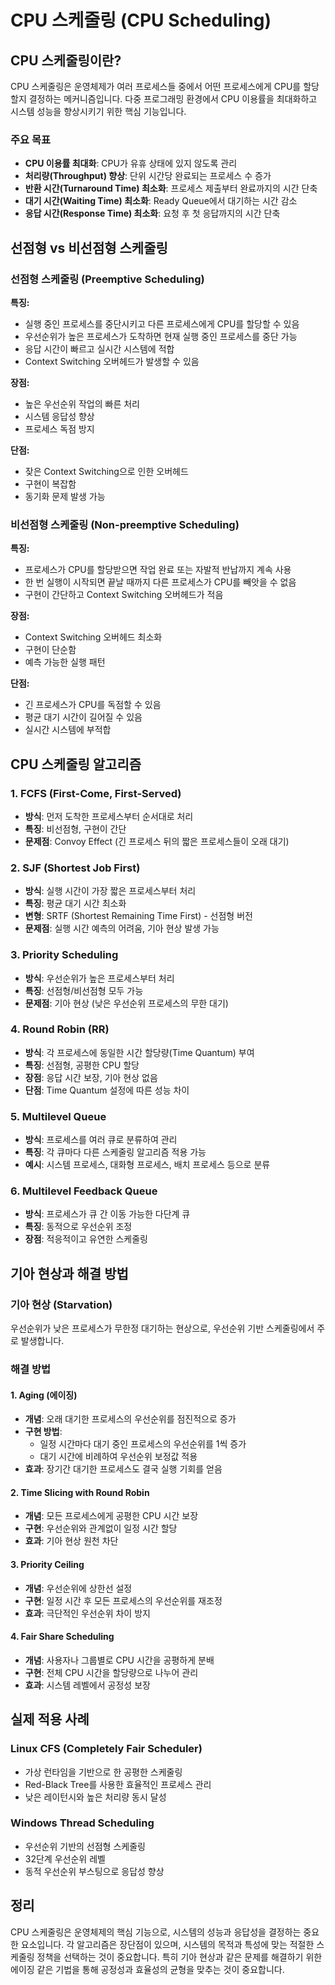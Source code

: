 # CPU 스케줄링 (CPU Scheduling)

## CPU 스케줄링이란?

CPU 스케줄링은 운영체제가 여러 프로세스들 중에서 어떤 프로세스에게 CPU를 할당할지 결정하는 메커니즘입니다. 다중 프로그래밍 환경에서 CPU 이용률을 최대화하고 시스템 성능을 향상시키기 위한 핵심 기능입니다.

### 주요 목표
- **CPU 이용률 최대화**: CPU가 유휴 상태에 있지 않도록 관리
- **처리량(Throughput) 향상**: 단위 시간당 완료되는 프로세스 수 증가
- **반환 시간(Turnaround Time) 최소화**: 프로세스 제출부터 완료까지의 시간 단축
- **대기 시간(Waiting Time) 최소화**: Ready Queue에서 대기하는 시간 감소
- **응답 시간(Response Time) 최소화**: 요청 후 첫 응답까지의 시간 단축

## 선점형 vs 비선점형 스케줄링

### 선점형 스케줄링 (Preemptive Scheduling)

**특징:**
- 실행 중인 프로세스를 중단시키고 다른 프로세스에게 CPU를 할당할 수 있음
- 우선순위가 높은 프로세스가 도착하면 현재 실행 중인 프로세스를 중단 가능
- 응답 시간이 빠르고 실시간 시스템에 적합
- Context Switching 오버헤드가 발생할 수 있음

**장점:**
- 높은 우선순위 작업의 빠른 처리
- 시스템 응답성 향상
- 프로세스 독점 방지

**단점:**
- 잦은 Context Switching으로 인한 오버헤드
- 구현이 복잡함
- 동기화 문제 발생 가능

### 비선점형 스케줄링 (Non-preemptive Scheduling)

**특징:**
- 프로세스가 CPU를 할당받으면 작업 완료 또는 자발적 반납까지 계속 사용
- 한 번 실행이 시작되면 끝날 때까지 다른 프로세스가 CPU를 빼앗을 수 없음
- 구현이 간단하고 Context Switching 오버헤드가 적음

**장점:**
- Context Switching 오버헤드 최소화
- 구현이 단순함
- 예측 가능한 실행 패턴

**단점:**
- 긴 프로세스가 CPU를 독점할 수 있음
- 평균 대기 시간이 길어질 수 있음
- 실시간 시스템에 부적합

## CPU 스케줄링 알고리즘

### 1. FCFS (First-Come, First-Served)
- **방식**: 먼저 도착한 프로세스부터 순서대로 처리
- **특징**: 비선점형, 구현이 간단
- **문제점**: Convoy Effect (긴 프로세스 뒤의 짧은 프로세스들이 오래 대기)

### 2. SJF (Shortest Job First)
- **방식**: 실행 시간이 가장 짧은 프로세스부터 처리
- **특징**: 평균 대기 시간 최소화
- **변형**: SRTF (Shortest Remaining Time First) - 선점형 버전
- **문제점**: 실행 시간 예측의 어려움, 기아 현상 발생 가능

### 3. Priority Scheduling
- **방식**: 우선순위가 높은 프로세스부터 처리
- **특징**: 선점형/비선점형 모두 가능
- **문제점**: 기아 현상 (낮은 우선순위 프로세스의 무한 대기)

### 4. Round Robin (RR)
- **방식**: 각 프로세스에 동일한 시간 할당량(Time Quantum) 부여
- **특징**: 선점형, 공평한 CPU 할당
- **장점**: 응답 시간 보장, 기아 현상 없음
- **단점**: Time Quantum 설정에 따른 성능 차이

### 5. Multilevel Queue
- **방식**: 프로세스를 여러 큐로 분류하여 관리
- **특징**: 각 큐마다 다른 스케줄링 알고리즘 적용 가능
- **예시**: 시스템 프로세스, 대화형 프로세스, 배치 프로세스 등으로 분류

### 6. Multilevel Feedback Queue
- **방식**: 프로세스가 큐 간 이동 가능한 다단계 큐
- **특징**: 동적으로 우선순위 조정
- **장점**: 적응적이고 유연한 스케줄링

## 기아 현상과 해결 방법

### 기아 현상 (Starvation)
우선순위가 낮은 프로세스가 무한정 대기하는 현상으로, 우선순위 기반 스케줄링에서 주로 발생합니다.

### 해결 방법

#### 1. Aging (에이징)
- **개념**: 오래 대기한 프로세스의 우선순위를 점진적으로 증가
- **구현 방법**:
    - 일정 시간마다 대기 중인 프로세스의 우선순위를 1씩 증가
    - 대기 시간에 비례하여 우선순위 보정값 적용
- **효과**: 장기간 대기한 프로세스도 결국 실행 기회를 얻음

#### 2. Time Slicing with Round Robin
- **개념**: 모든 프로세스에게 공평한 CPU 시간 보장
- **구현**: 우선순위와 관계없이 일정 시간 할당
- **효과**: 기아 현상 원천 차단

#### 3. Priority Ceiling
- **개념**: 우선순위에 상한선 설정
- **구현**: 일정 시간 후 모든 프로세스의 우선순위를 재조정
- **효과**: 극단적인 우선순위 차이 방지

#### 4. Fair Share Scheduling
- **개념**: 사용자나 그룹별로 CPU 시간을 공평하게 분배
- **구현**: 전체 CPU 시간을 할당량으로 나누어 관리
- **효과**: 시스템 레벨에서 공정성 보장

## 실제 적용 사례

### Linux CFS (Completely Fair Scheduler)
- 가상 런타임을 기반으로 한 공평한 스케줄링
- Red-Black Tree를 사용한 효율적인 프로세스 관리
- 낮은 레이턴시와 높은 처리량 동시 달성

### Windows Thread Scheduling
- 우선순위 기반의 선점형 스케줄링
- 32단계 우선순위 레벨
- 동적 우선순위 부스팅으로 응답성 향상

## 정리

CPU 스케줄링은 운영체제의 핵심 기능으로, 시스템의 성능과 응답성을 결정하는 중요한 요소입니다. 
각 알고리즘은 장단점이 있으며, 시스템의 목적과 특성에 맞는 적절한 스케줄링 정책을 선택하는 것이 중요합니다. 특히 기아 현상과 같은 문제를 해결하기 위한 에이징 같은 기법을 통해 공정성과 효율성의 균형을 맞추는 것이 중요합니다.